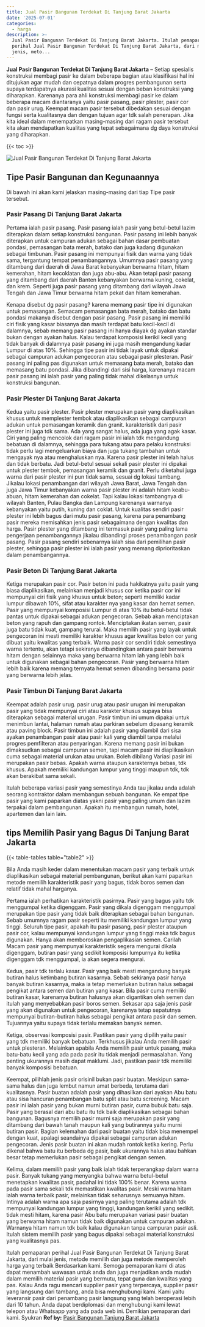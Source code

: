 ```yaml
---
title: Jual Pasir Bangunan Terdekat Di Tanjung Barat Jakarta
date: '2025-07-01'
categories:
  - harga
description: >-
  Jual Pasir Bangunan Terdekat Di Tanjung Barat Jakarta. Itulah pemaparan
  perihal Jual Pasir Bangunan Terdekat Di Tanjung Barat Jakarta, dari mulai
  jenis, meto...
---
```


**Jual Pasir Bangunan Terdekat Di Tanjung Barat Jakarta** – Setiap spesialis konstruksi membagi pasir ke dalam beberapa bagian atau klasifikasi hal ini ditujukan agar mudah dan cepatnya dalam progres pembangunan serta supaya terdapatnya akurasi kualitas sesuai dengan beban konstruksi yang diharapkan. Karenanya para ahli konstruksi membagi pasir ke dalam beberapa macam diantaranya yaitu pasir pasang, pasir plester, pasir cor dan pasir urug. Keempat macam pasir tersebut dibedakan sesuai dengan fungsi serta kualitasnya dan dengan tujuan agar tdk salah penerapan. Jika kita ideal dalam menempatkan masing-masing dari ragam pasir tersebut kita akan mendapatkan kualitas yang tepat sebagaimana dg daya konstruksi yang diharapkan.

{{< toc >}}

![Jual Pasir Bangunan Terdekat Di Tanjung Barat Jakarta](/images/jual-pasir-bangunan-35.png)

## Tipe Pasir Bangunan dan Kegunaannya

Di bawah ini akan kami jelaskan masing-masing dari tiap Tipe pasir tersebut.

### Pasir Pasang Di Tanjung Barat Jakarta

Pertama ialah pasir pasang. Pasir pasang ialah pasir yang betul-betul lazim diterapkan dalam setiap konstruksi bangunan. Pasir pasang ini lebih banyak diterapkan untuk campuran adukan sebagai bahan dasar pembuatan pondasi, pemasangan bata merah, batako dan juga kadang digunakan sebagai timbunan. Pasir pasang ini mempunyai fisik dan warna yang tidak sama, tergantung tempat penambangannya. Umumnya pasir pasang yang ditambang dari daerah di Jawa Barat kebanyakan berwarna hitam, hitam kemerahan, hitam kecoklatan dan juga abu-abu. Akan tetapi pasir pasang yang ditambang dari daerah Banten kebanyakan berwarna kuning, cokelat, dan krem. Seperti juga pasir pasang yang ditambang dari wilayah Jawa Tengah dan Jawa Timur berwarna hitam pekat dan hitam kemerahan.

Kenapa disebut dg pasir pasang? karena memang pasir tipe ini digunakan untuk pemasangan. Semacam pemasangan bata merah, batako dan batu pondasi makanya disebut dengan pasir pasang. Pasir pasang ini memiliki ciri fisik yang kasar biasanya dan masih terdapat batu kecil-kecil di dalamnya, sebab memang pasir pasang ini hanya diayak dg ayakan standar bukan dengan ayakan halus. Kalau terdapat komposisi kerikil kecil yang tidak banyak di dalamnya pasir pasang ini juga masih mengandung kadar Lumpur di atas 10%. Sehingga tipe pasir ini tidak layak untuk dipakai sebagai campuran adukan pengecoran atau sebagai pasir plesteran. Pasir pasang ini paling pas digunakan untuk memasang bata merah, batako dan memasang batu pondasi. Jika dibandingi dari sisi harga, karenanya macam pasir pasang ini ialah pasir yang paling tidak mahal dikelasnya untuk konstruksi bangunan.

### Pasir Plester Di Tanjung Barat Jakarta

Kedua yaitu pasir plester. Pasir plester merupakan pasir yang diaplikasikan khusus untuk memplester tembok atau diaplikasikan sebagai campuran adukan untuk pemasangan keramik dan granit. karakteristik dari pasir plester ini juga tdk sama. Ada yang sangat halus, ada juga yang agak kasar. Ciri yang paling mencolok dari ragam pasir ini ialah tdk mengandung bebatuan di dalamnya, sehingga para tukang atau para pelaku konstruksi tidak perlu lagi mengeluarkan biaya dan juga tukang tambahan untuk mengayak nya atau menghaluskan nya. Karena pasir plester ini telah halus dan tidak berbatu. Jadi betul-betul sesuai sekali pasir plester ini dipakai untuk plester tembok, pemasangan keramik dan granit. Perlu diketahui juga warna dari pasir plester ini pun tidak sama, sesuai dg lokasi tambang. Jikalau lokasi penambangan dari wilayah Jawa Barat, Jawa Tengah dan juga Jawa Timur kebanyakan warna pasir plester ini adalah hitam keabu-abuan, hitam kemerahan dan cokelat. Tapi kalau lokasi tambangnya di wilayah Banten, Pulau Bangka dan Lampung karenanya warnanya kebanyakan yaitu putih, kuning dan coklat. Untuk kualitas sendiri pasir plester ini lebih bagus dari mutu pasir pasang, karena para penambang pasir mereka memisahkan jenis pasir sebagaimana dengan kwalitas dan harga. Pasir plester yang ditambang ini termasuk pasir yang paling lama pengerjaan penambangannya jikalau dibandingi proses penambangan pasir pasang. Pasir pasang sendiri sebenarnya ialah sisa dari pemilihan pasir plester, sehingga pasir plester ini ialah pasir yang memang diprioritaskan dalam penambangannya.

### Pasir Beton Di Tanjung Barat Jakarta

Ketiga merupakan pasir cor. Pasir beton ini pada hakikatnya yaitu pasir yang biasa diaplikasikan, melainkan menjadi khusus cor ketika pasir cor ini mempunyai ciri fisik yang khusus untuk beton; seperti memiliki kadar lumpur dibawah 10%, sifat atau karakter nya yang kasar dan hemat semen. Pasir yang mempunyai komposisi Lumpur di atas 10% itu betul-betul tidak pantas untuk dipakai sebagai adukan pengecoran. Sebab akan menciptakan beton yang rapuh dan gampang rontok. Menciptakan ikatan semen, pasir juga batu tidak kuat, gampang terurai. Maka memilih pasir yang layak untuk pengecoran ini mesti memiliki karakter khusus agar kwalitas beton cor yang dibuat yaitu kwalitas yang terbaik. Warna pasir cor sendiri tidak semestinya warna tertentu, akan tetapi sekiranya dibandingkan antara pasir berwarna hitam dengan selainnya maka yang berwarna hitam lah yang lebih baik untuk digunakan sebagai bahan pengecoran. Pasir yang berwarna hitam lebih baik karena memang ternyata hemat semen dibanding bersama pasir yang berwarna lebih jelas.

### Pasir Timbun Di Tanjung Barat Jakarta

Keempat adalah pasir urug. pasir urug atau pasir urugan ini merupakan pasir yang tidak mempunyai ciri atau karakter khusus supaya bisa diterapkan sebagai material urugan. Pasir timbun ini umum dipakai untuk menimbun lantai, halaman rumah atau parkiran sebelum dipasang keramik atau paving block. Pasir timbun ini adalah pasir yang diambil dari sisa ayakan penambangan pasir atau pasir kali yang diambil tanpa melalui progres pemfilteran atau penyaringan. Karena memang pasir ini bukan dimaksudkan sebagai campuran semen, tapi macam pasir ini diaplikasikan cuma sebagai material urukan atau urukan. Boleh dibilang Variasi pasir ini merupakan pasir bebas. Apakah warna ataupun karakternya bebas, tdk khusus. Apakah memiliki kandungan lumpur yang tinggi maupun tdk, tdk akan berakibat sama sekali.

Itulah beberapa variasi pasir yang semestinya Anda tau jikalau anda adalah seorang kontraktor dalam membangun sebuah bangunan. Ke empat tipe pasir yang kami paparkan diatas yakni pasir yang paling umum dan lazim terpakai dalam pembangunan. Apakah itu membangun rumah, hotel, apartemen dan lain lain.

## tips Memilih Pasir yang Bagus Di Tanjung Barat Jakarta

{{< table-tables table="table2" >}}

Bila Anda masih keder dalam menentukan macam pasir yang terbaik untuk diaplikasikan sebagai material pembangunan, berikut akan kami paparkan metode memilih karakteristik pasir yang bagus, tidak boros semen dan relatif tidak mahal harganya.

Pertama ialah perhatikan karakteristik pasirnya. Pasir yang bagus yaitu tdk menggumpal ketika digenggam. Pasir yang dikala digenggam menggumpal merupakan tipe pasir yang tidak baik diterapkan sebagai bahan bangunan. Sebab umumnya ragam pasir seperti itu memiliki kandungan lumpur yang tinggi. Seluruh tipe pasir, apakah itu pasir pasang, pasir plester ataupun pasir cor, kalau mempunyai kandungan lumpur yang tinggi maka tdk bagus digunakan. Hanya akan memboroskan pengaplikasian semen. Carilah Macam pasir yang mempunyai karakteristik segera mengurai dikala digenggam, butiran pasir yang sedikit komposisi lumpurnya itu ketika digenggam tdk menggumpal, ia akan segera mengurai.

Kedua, pasir tdk terlalu kasar. Pasir yang baik mesti mengandung banyak butiran halus ketimbang butiran kasarnya. Sebab sekiranya pasir hanya banyak butiran kasarnya, maka ia tetap memerlukan butiran halus sebagai pengikat antara semen dan butiran yang kasar. Bila pasir cuma memiliki butiran kasar, karenanya butiran halusnya akan digantikan oleh semen dan itulah yang menyebabkan pasir boros semen. Sekasar apa saja jenis pasir yang akan digunakan untuk pengecoran, karenanya tetap sepatutnya mempunyai butiran-butiran halus sebagai pengikat antara pasir dan semen. Tujuannya yaitu supaya tidak terlalu memakan banyak semen.

Ketiga, observasi komposisi pasir. Pastikan pasir yang dipilih yaitu pasir yang tdk memiliki banyak bebatuan. Terkhusus jikalau Anda memilih pasir untuk plesteran. Melainkan apabila Anda memilih pasir untuk pasang, maka batu-batu kecil yang ada pada pasir itu tidak menjadi permasalahan. Yang penting ukurannya masih dapat maklumi. Jadi, pastikan pasir tdk memiliki banyak komposisi bebatuan.

Keempat, pilihlah jenis pasir orisinil bukan pasir buatan. Meskipun sama-sama halus dan juga lembut namun amat berbeda, terutama dari kualitasnya. Pasir buatan adalah pasir yang dihasilkan dari ayakan Abu batu atau sisa hancuran penambangan batu split atau batu screening. Macam pasir ini ialah pasir yang bukan murni butiran pasir, cuma bubuk batu saja. Pasir yang berasal dari abu batu itu tdk baik diaplikasikan sebagai bahan bangunan. Bagusnya memilih pasir murni saja merupakan pasir yang ditambang dari bawah tanah maupun kali yang butirannya yaitu murni butiran pasir. Bagian kelemahan dari pasir buatan yaitu tidak bisa menempel dengan kuat, apalagi seandainya dipakai sebagai campuran adukan pengecoran. Jenis pasir buatan ini akan mudah rontok ketika kering. Perlu dikenal bahwa batu itu berbeda dg pasir, baik ukurannya halus atau bahkan besar tetap memerlukan pasir sebagai pengikat dengan semen.

Kelima, dalam memilih pasir yang baik ialah tidak terperangkap dalam warna pasir. Banyak tukang yang menyangka bahwa warna betul-betul menetapkan kwalitas pasir, padahal ini tidak 100% benar. Karena warna pada pasir sama sekali tdk memastikan kwalitas pasir. Meski warna hitam ialah warna terbaik pasir, melainkan tidak seharusnya semuanya hitam. Intinya adalah warna apa saja pasirnya yang paling terutama adalah tdk mempunyai kandungan lumpur yang tinggi, kandungan kerikil yang sedikit. tidak mesti hitam, karena pasir Abu batu merupakan variasi pasir buatan yang berwarna hitam namun tidak baik digunakan untuk campuran adukan. Warnanya hitam namun tdk baik kalau digunakan tanpa campuran pasir asli. Itulah sistem memilih pasir yang bagus dipakai sebagai material konstruksi yang kualitasnya pas.

Itulah pemaparan perihal Jual Pasir Bangunan Terdekat Di Tanjung Barat Jakarta, dari mulai jenis, metode memilih dan juga metode memperoleh harga yang terbaik Berdasarkan kami. Semoga pemaparan kami di atas dapat menambah wawasan untuk anda dan juga menjadikan anda mudah dalam memilih material pasir yang bermutu, tepat guna dan kwalitas yang pas. Kalau Anda ragu mencari supplier pasir yang terpercaya, supplier pasir yang langsung dari tambang, anda bisa menghubungi kami. Kami yaitu leveransir pasir dari penambang pasir langsung yang telah beroperasi lebih dari 10 tahun. Anda dapat berdiplomasi dan menghubungi kami lewat telepon atau Whatsapp yang ada pada web ini. Demikian pemaparan dari kami. Syukran
**Ref by:** [Pasir Bangunan Tanjung Barat Jakarta](https://id.wikipedia.org/wiki/Pasir)
